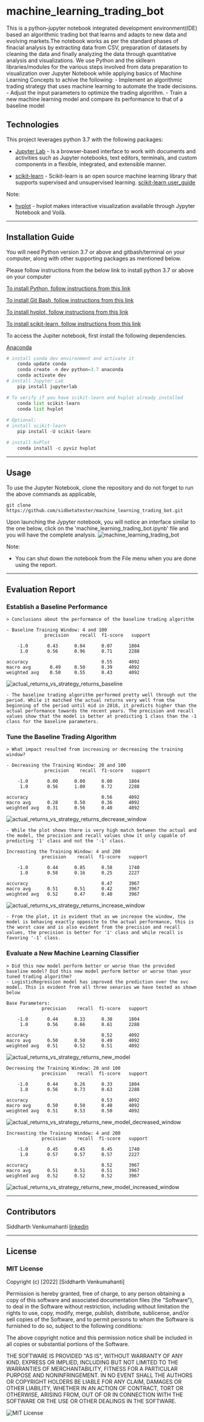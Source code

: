 # machine_learning_trading_bot
This is a python-jupyter notebook integrated development environment(IDE) based an algorithmic trading bot that learns and adapts to new data and evolving markets.The notebook works as per the standard phases of finacial analysis by extracting data from CSV, preparation of datasets by cleaning the data and finally analyzing the data through quantitative analysis and visualizations. We use Python and the skllearn libraries/modules for the various steps involved from data preparation to visualization over Jupyter Notebook while applying basics of Machine Learning Concepts to achive the following:
    - Implement an algorithmic trading strategy that uses machine learning to automate the trade decisions.
    - Adjust the input parameters to optimize the trading algorithm.
    - Train a new machine learning model and compare its performance to that of a baseline model

## Technologies

This project leverages python 3.7 with the following packages:

* [Jupyter Lab](https://jupyterlab.readthedocs.io/en/stable/#) - Is a browser-based interface to work with documents and activities such as Jupyter notebooks, text editors, terminals, and custom components in a flexible, integrated, and extensible manner.

* [scikit-learn](https://scikit-learn.org/stable/getting_started.html) - Scikit-learn is an open source machine learning library that supports supervised and unsupervised learning. [scikit-learn user_guide](https://scikit-learn.org/stable/user_guide.html) 


Note:
* [hvplot](https://hvplot.holoviz.org/user_guide/Introduction.html) - hvplot makes interactive visualization available through Jypyter Notebook and Voilà. 

---

## Installation Guide

You will need Python version 3.7 or above and gitbash/terminal on your computer, along with other supporting packages as mentioned below. 

Please follow instructions from the below link to install python 3.7 or above on your computer

[To install Python, follow instructions from this link](https://www.python.org/downloads/)

[To install Git Bash, follow instructions from this link](https://github.com/git-guides/install-git)

[To install hvplot, follow instructions from this link](https://holoviz.org/tutorial/Setup.html)

[To install scikit-learn, follow instructions from this link](https://scikit-learn.org/stable/install.html#installation-instructions)


To access the Jupiter notebook, first install the following dependencies.

 [Anaconda](https://docs.anaconda.com/anaconda/install/)

```python
# install conda dev environment and activate it
    conda update conda
    conda create -n dev python=3.7 anaconda
    conda activate dev
# install Jupyter Lab
    pip install jupyterlab

# To verify if you have scikit-learn and hvplot already installed
    conda list scikit-learn
    conda list hvplot
  
# Optional:    
# install scikit-learn
    pip install -U scikit-learn

# install hvPlot
    conda install -c pyviz hvplot

```


---


## Usage

To use the Jupyter Notebook, clone the repository and do not forget to run the above commands as applicable,

```git
git clone https://github.com/sidbetatester/machine_learning_trading_bot.git

```
Upon launching the Jypyter notebook, you will notice an interface similar to the one below, click  on the 'machine_learning_trading_bot.ipynb' file and you will have the complete analysis. 
![machine_learning_trading_bot](Images/Jupyter_Screenshot.jpg)


Note:
* You can shut down the notebook from the File menu when you are done using the report.


---

## Evaluation Report

### Establish a Baseline Performance

    > Conclusions about the performance of the baseline trading algorithm
    
    - Baseline Training Window: 4 and 100
                  precision    recall  f1-score   support

        -1.0       0.43      0.04      0.07      1804
         1.0       0.56      0.96      0.71      2288

    accuracy                           0.55      4092
    macro avg       0.49     0.50      0.39      4092
    weighted avg    0.50     0.55      0.43      4092

   ![actual_returns_vs_strategy_returns_baseline](Images/actual_returns_vs_strategy_returns_baseline.jpg)
    
    - The baseline trading algorithm performed pretty well through out the period. While it matched the actual returns very well from the beginning of the period until mid in 2018, it predicts higher than the actual performance towards the recent years. The precision and recall values show that the model is better at predicting 1 class than the -1 class for the baseline parameters.



### Tune the Baseline Trading Algorithm
    > What impact resulted from increasing or decreasing the training window?
    
    - Decreasing the Training Window: 20 and 100
                  precision    recall  f1-score   support

        -1.0       0.00      0.00      0.00      1804
         1.0       0.56      1.00      0.72      2288

    accuracy                           0.56      4092
    macro avg      0.28      0.50      0.36      4092
    weighted avg   0.31      0.56      0.40      4092


![actual_returns_vs_strategy_returns_decrease_window](Images/actual_returns_vs_strategy_returns_decrease_window.PNG)
    
    - While the plot shows there is very high match between the actual and the model, the precision and recall values show it only capable of predicting '1' class and not the '-1' class.

    Increasting the Training Window: 4 and 200
                 precision    recall  f1-score   support

        -1.0       0.44      0.85      0.58      1740
         1.0       0.58      0.16      0.25      2227

    accuracy                           0.47      3967
    macro avg      0.51      0.51      0.42      3967
    weighted avg   0.52      0.47      0.40      3967

![actual_returns_vs_strategy_returns_increase_window](Images/actual_returns_vs_strategy_returns_increase_window.jpg)
    
    - From the plot, it is evident that as we increase the window, the model is behaving exactly opposite to the actual performance, this is the worst case and is also evident from the precision and recall values, the precision is better for '1' class and while recall is favoring '-1' class.


### Evaluate a New Machine Learning Classifier
    > Did this new model perform better or worse than the provided baseline model? Did this new model perform better or worse than your tuned trading algorithm?
    - LogisticRegression model has improved the prediction over the svc model. This is evident from all three senarios we have tested as shown below
    
    Base Parameters:
                 precision    recall  f1-score   support

        -1.0       0.44      0.33      0.38      1804
         1.0       0.56      0.66      0.61      2288

    accuracy                           0.52      4092
    macro avg      0.50      0.50      0.49      4092
    weighted avg   0.51      0.52      0.51      4092

![actual_returns_vs_strategy_returns_new_model](Images/actual_returns_vs_strategy_returns_new_model.jpg)
    
    Decreasing the Training Window: 20 and 100
                 precision    recall  f1-score   support

        -1.0       0.44      0.26      0.33      1804
         1.0       0.56      0.73      0.63      2288

    accuracy                           0.53      4092
    macro avg      0.50      0.50      0.48      4092
    weighted avg   0.51      0.53      0.50      4092

![actual_returns_vs_strategy_returns_new_model_decreased_window](Images/actual_returns_vs_strategy_returns_new_model_decreased_window.jpg)


    Increasting the Training Window: 4 and 200
                 precision    recall  f1-score   support

        -1.0       0.45      0.45      0.45      1740
         1.0       0.57      0.57      0.57      2227

    accuracy                           0.52      3967
    macro avg      0.51      0.51      0.51      3967
    weighted avg   0.52      0.52      0.52      3967

![actual_returns_vs_strategy_returns_new_model_increased_window](Images/actual_returns_vs_strategy_returns_new_model_increased_window.jpg)


---

## Contributors

Siddharth Venkumahanti
[linkedin](https://www.linkedin.com/in/siddharthvenkumahanti/)


---


## License

### MIT License

Copyright (c) [2022] [Siddharth Venkumahanti]

Permission is hereby granted, free of charge, to any person obtaining a copy
of this software and associated documentation files (the "Software"), to deal
in the Software without restriction, including without limitation the rights
to use, copy, modify, merge, publish, distribute, sublicense, and/or sell
copies of the Software, and to permit persons to whom the Software is
furnished to do so, subject to the following conditions:

The above copyright notice and this permission notice shall be included in all
copies or substantial portions of the Software.

THE SOFTWARE IS PROVIDED "AS IS", WITHOUT WARRANTY OF ANY KIND, EXPRESS OR
IMPLIED, INCLUDING BUT NOT LIMITED TO THE WARRANTIES OF MERCHANTABILITY,
FITNESS FOR A PARTICULAR PURPOSE AND NONINFRINGEMENT. IN NO EVENT SHALL THE
AUTHORS OR COPYRIGHT HOLDERS BE LIABLE FOR ANY CLAIM, DAMAGES OR OTHER
LIABILITY, WHETHER IN AN ACTION OF CONTRACT, TORT OR OTHERWISE, ARISING FROM,
OUT OF OR IN CONNECTION WITH THE SOFTWARE OR THE USE OR OTHER DEALINGS IN THE
SOFTWARE.

![MIT License](Images/MIT_License.png)
